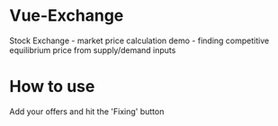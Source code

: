 # Vue-Exchange
Stock Exchange - market price calculation demo - finding competitive equilibrium price from supply/demand inputs

# How to use
Add your offers and hit the 'Fixing' button
